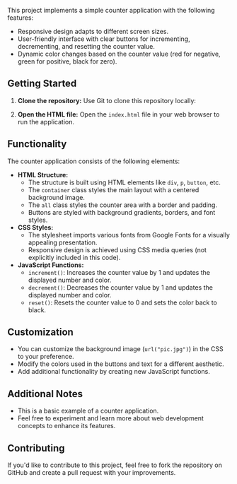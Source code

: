 This project implements a simple counter application with the following features:

- Responsive design adapts to different screen sizes.
- User-friendly interface with clear buttons for incrementing, decrementing, and resetting the counter value.
- Dynamic color changes based on the counter value (red for negative, green for positive, black for zero).

## Getting Started

1. **Clone the repository:**
   Use Git to clone this repository locally:

2. **Open the HTML file:**
   Open the `index.html` file in your web browser to run the application.

## Functionality

The counter application consists of the following elements:

- **HTML Structure:**
  - The structure is built using HTML elements like `div`, `p`, `button`, etc.
  - The `container` class styles the main layout with a centered background image.
  - The `all` class styles the counter area with a border and padding.
  - Buttons are styled with background gradients, borders, and font styles.
- **CSS Styles:**
  - The stylesheet imports various fonts from Google Fonts for a visually appealing presentation.
  - Responsive design is achieved using CSS media queries (not explicitly included in this code).
- **JavaScript Functions:**
  - `increment()`: Increases the counter value by 1 and updates the displayed number and color.
  - `decrement()`: Decreases the counter value by 1 and updates the displayed number and color.
  - `reset()`: Resets the counter value to 0 and sets the color back to black.

## Customization

- You can customize the background image (`url("pic.jpg")`) in the CSS to your preference.
- Modify the colors used in the buttons and text for a different aesthetic.
- Add additional functionality by creating new JavaScript functions.

## Additional Notes

- This is a basic example of a counter application. 
- Feel free to experiment and learn more about web development concepts to enhance its features.

## Contributing

If you'd like to contribute to this project, feel free to fork the repository on GitHub and create a pull request with your improvements.
